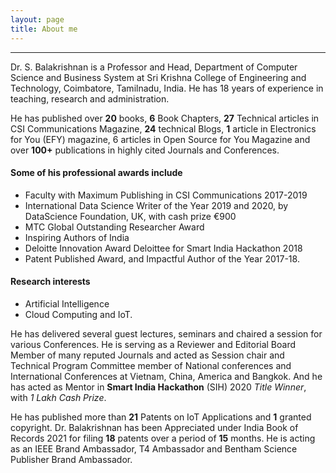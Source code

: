 ```yaml
---
layout: page
title: About me
---
```

----------------------------------------------------

Dr. S. Balakrishnan is a Professor and Head, Department of Computer Science and Business System at Sri Krishna College of Engineering and Technology, Coimbatore, Tamilnadu, India. He has 18 years of experience in teaching, research and administration. 

He has published over __20__ books, __6__ Book Chapters, __27__ Technical articles in CSI Communications Magazine, __24__ technical Blogs, __1__ article in Electronics for You (EFY) magazine, 6 articles in Open Source for You Magazine and over __100+__ publications in highly cited Journals and Conferences. 

#### Some of his professional awards include
- Faculty with Maximum Publishing in CSI Communications 2017-2019
- International Data Science Writer of the Year 2019 and 2020, by DataScience Foundation, UK, with cash prize €900
- MTC Global Outstanding Researcher Award
- Inspiring Authors of India
- Deloitte Innovation Award Deloittee for Smart India Hackathon 2018
- Patent Published Award, and Impactful Author of the Year 2017-18. 

#### Research interests
- Artificial Intelligence
- Cloud Computing and IoT.

He has delivered several guest lectures, seminars and chaired a session for various Conferences. He is serving as a Reviewer and Editorial Board Member of many reputed Journals and acted as Session chair and Technical Program Committee member of National conferences and International Conferences at Vietnam, China, America and Bangkok. And he has acted as Mentor in __Smart India Hackathon__ (SIH) 2020 _Title Winner_, with _1 Lakh Cash Prize_. 

He has published more than __21__ Patents on IoT Applications and __1__ granted copyright. Dr. Balakrishnan has been Appreciated under India Book of Records 2021 for filing __18__ patents over a period of __15__ months. He is acting as an IEEE Brand Ambassador, T4 Ambassador and Bentham Science Publisher Brand Ambassador.